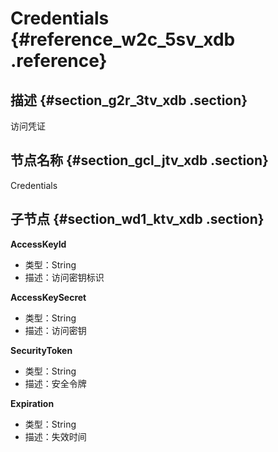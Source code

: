 # Credentials {#reference_w2c_5sv_xdb .reference}

## 描述 {#section_g2r_3tv_xdb .section}

访问凭证

## 节点名称 {#section_gcl_jtv_xdb .section}

Credentials

## 子节点 {#section_wd1_ktv_xdb .section}

**AccessKeyId**

-   类型：String
-   描述：访问密钥标识

**AccessKeySecret**

-   类型：String
-   描述：访问密钥

**SecurityToken**

-   类型：String
-   描述：安全令牌

**Expiration**

-   类型：String
-   描述：失效时间


